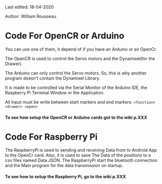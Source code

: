 Last edited: 18-04-2020

Author: William Rousseau

# Code For OpenCR or Arduino
You can use one of them, it depend of if you have an Arduino or an OpenCr.

The OpenCR is used to control the Servo motors and the Dynamixel(for the Drawer).

The Arduino can only control the Servo motors. So, this is why another program doesn't contain the Dynamixel Library.

It is made to be controlled via the Serial Monitor of the Arduino IDE, the Raspberry Pi Terminal Window or the Application.

All Input must be write between start markers and end markers: ```<function> <drawer> <open>```

#### To see how setup the OpenCR or Arduino cards got to the wiki p.XXX 

# Code For Raspberry Pi

The RaspberryPi is used to sending and receiving Data from to Android App to the OpenCr card. Also, it is used to save The Data of the positions to a csv files named Data.JSON. The RaspberryPi start the bluetooth connection and the Main program for the data transmission on startup.
#### To see how to setup the Raspberry Pi, go to the wiki p.XXX

